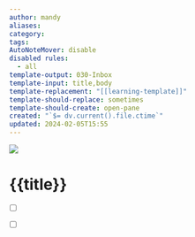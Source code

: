 ```yaml
---
author: mandy
aliases: 
category: 
tags: 
AutoNoteMover: disable
disabled rules:
  - all
template-output: 030-Inbox
template-input: title,body
template-replacement: "[[learning-template]]"
template-should-replace: sometimes
template-should-create: open-pane
created: "`$= dv.current().file.ctime`"
updated: 2024-02-05T15:55
---
```

![](https://pic.sopili.net/pub/emoji/twitter/2/72x72/1f4d6.png)
# {{title}}

- [ ] []()
- [ ] []()

